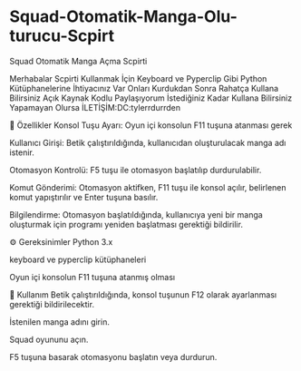 # Squad-Otomatik-Manga-Olu-turucu-Scpirt
Squad Otomatik Manga Açma Scpirti 

Merhabalar Scpirti Kullanmak İçin  Keyboard ve Pyperclip Gibi Python Kütüphanelerine İhtiyacınız Var Onları Kurdukdan Sonra Rahatça Kullana Bilirsiniz Açık Kaynak Kodlu Paylaşıyorum  İstediğiniz Kadar Kullana Bilirsiniz Yapamayan Olursa  İLETİŞİM:DC:tylerrdurrden 

🎯 Özellikler
Konsol Tuşu Ayarı: Oyun içi konsolun F11 tuşuna atanması gerek

Kullanıcı Girişi: Betik çalıştırıldığında, kullanıcıdan oluşturulacak manga adı istenir.

Otomasyon Kontrolü: F5 tuşu ile otomasyon başlatılıp durdurulabilir.

Komut Gönderimi: Otomasyon aktifken, F11 tuşu ile konsol açılır, belirlenen komut yapıştırılır ve Enter tuşuna basılır.

Bilgilendirme: Otomasyon başlatıldığında, kullanıcıya yeni bir manga oluşturmak için programı yeniden başlatması gerektiği bildirilir.

⚙️ Gereksinimler
Python 3.x

keyboard ve pyperclip kütüphaneleri

Oyun içi konsolun F11 tuşuna atanmış olması

🚀 Kullanım
Betik çalıştırıldığında, konsol tuşunun F12 olarak ayarlanması gerektiği bildirilecektir.

İstenilen manga adını girin.

Squad oyununu açın.

F5 tuşuna basarak otomasyonu başlatın veya durdurun.
